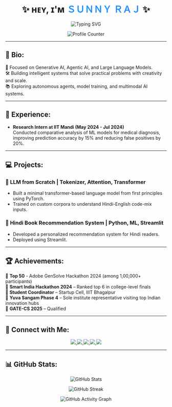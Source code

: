 <h1 align="center">
  ✨ ʜᴇʏ, ɪ'ᴍ <span style="color: #1E90FF;">ＳＵＮＮＹ ＲＡＪ</span> ✨
</h1>

<p align="center">
  <img src="https://readme-typing-svg.demolab.com?lines=GenAI+and+Agentic+AI+Enthusiast+🤖;Building+LLM-Powered+Systems+🚀;&center=true&color=FFD700&width=500&pause=1000&size=24" alt="Typing SVG">
</p>

<p align="center">
  <img src="https://profile-counter.glitch.me/sunnyrajendraraj/count.svg?" alt="Profile Counter">
</p>

---

## 🌟 Bio:
🎯 Focused on Generative AI, Agentic AI, and Large Language Models.  
🛠️ Building intelligent systems that solve practical problems with creativity and scale.  
📚 Exploring autonomous agents, model training, and multimodal AI systems.

---

## 🚀 Experience:
- **Research Intern at IIT Mandi (May 2024 - Jul 2024)**  
  Conducted comparative analysis of ML models for medical diagnosis, improving prediction accuracy by 15% and reducing false positives by 20%.

---

## 💻 Projects:
### 🔹 **LLM from Scratch** | Tokenizer, Attention, Transformer  
- Built a minimal transformer-based language model from first principles using PyTorch.  
- Trained on custom corpora to understand Hindi-English code-mix inputs.

### 🔹 **Hindi Book Recommendation System** | Python, ML, Streamlit  
- Developed a personalized recommendation system for Hindi readers.  
- Deployed using Streamlit.

---

## 🏆 Achievements:
🏅 **Top 50** - Adobe GenSolve Hackathon 2024 (among 1,00,000+ participants)  
🏅 **Smart India Hackathon 2024** – Ranked top 6 in college-level finals  
🏅 **Student Coordinator** – Startup Cell, IIIT Bhagalpur  
🏅 **Yuva Sangam Phase 4** – Sole institute representative visiting top Indian innovation hubs  
🏅 **GATE-CS 2025** – Qualified

---

## 🔗 Connect with Me:
<p align="center">
    <a href="https://www.linkedin.com/in/sunny-raj-8313b2258/">
      <img src="https://img.shields.io/badge/LinkedIn-FF9933?style=for-the-badge&logo=linkedin&logoColor=white">
    </a>
    <a href="https://leetcode.com/u/sunnyrajendraraj/">
      <img src="https://img.shields.io/badge/LeetCode-000080?style=for-the-badge&logo=leetCode&logoColor=white">
    </a>
    <a href="https://codeforces.com/profile/sunnyrajendraraj">
      <img src="https://img.shields.io/badge/CodeForces-FFFFFF?style=for-the-badge&logo=codeforces&logoColor=black">
    </a>
    <a href="https://www.codechef.com/users/sunnyraj15">
      <img src="https://img.shields.io/badge/CodeChef-00A300?style=for-the-badge&logo=codechef&logoColor=white">
    </a>
    <a href="https://github.com/sunnyrajendraraj">
      <img src="https://img.shields.io/badge/GitHub-FFFFFF?style=for-the-badge&logo=github&logoColor=black">
    </a>
</p>

---

## 📊 GitHub Stats:

<p align="center">
  <img src="https://github-readme-stats.vercel.app/api?username=sunnyrajendraraj&show_icons=true&theme=light&hide_border=true" alt="GitHub Stats">
</p>

<p align="center">
  <img src="https://streak-stats.demolab.com?user=sunnyrajendraraj&theme=light&hide_border=true" alt="GitHub Streak">
</p>

<p align="center">
  <img src="https://github-readme-activity-graph.vercel.app/graph?username=sunnyrajendraraj&theme=light&hide_border=true" alt="GitHub Activity Graph">
</p>
